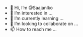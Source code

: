 - 👋 Hi, I’m @Saajanlko
- 👀 I’m interested in ...
- 🌱 I’m currently learning ...
- 💞️ I’m looking to collaborate on ...
- 📫 How to reach me ...

<!---
Saajanlko/Saajanlko is a ✨ special ✨ repository because its `README.md` (this file) appears on your GitHub profile.
You can click the Preview link to take a look at your changes.
--->
